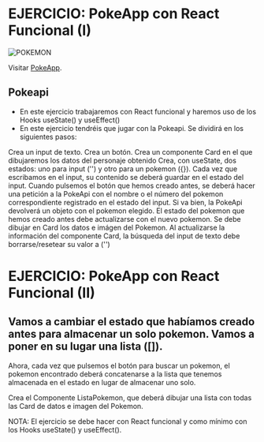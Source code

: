 # EJERCICIO: PokeApp con React Funcional (I)

![POKEMON](https://tecnogeek.net/wp-content/uploads/2016/07/Pokemon-GO.jpg)

Visitar [PokeApp](https://luxury-duckanoo-7c0ac2.netlify.app).

## Pokeapi 
- En este ejercicio trabajaremos con React funcional y haremos uso de los Hooks useState() y useEffect()
- En este ejercicio tendréis que jugar con la Pokeapi. Se dividirá en los siguientes pasos:

Crea un input de texto. Crea un botón. Crea un componente Card en el que dibujaremos los datos del personaje obtenido Crea, con useState, dos estados: uno para input ('') y otro para un pokemon ({}). Cada vez que escribamos en el input, su contenido se deberá guardar en el estado del input. Cuando pulsemos el botón que hemos creado antes, se deberá hacer una petición a la PokeApi con el nombre o el número del pokemon correspondiente registrado en el estado del input. Si va bien, la PokeApi devolverá un objeto con el pokemon elegido. El estado del pokemon que hemos creado antes debe actualizarse con el nuevo pokemon. Se debe dibujar en Card los datos e imágen del Pokemon. Al actualizarse la información del componente Card, la búsqueda del input de texto debe borrarse/resetear su valor a ('')

# EJERCICIO: PokeApp con React Funcional (II)

## Vamos a cambiar el estado que habíamos creado antes para almacenar un solo pokemon. Vamos a poner en su lugar una lista ([]).

Ahora, cada vez que pulsemos el botón para buscar un pokemon, el pokemon encontrado deberá concatenarse a la lista que tenemos almacenada en el estado en lugar de almacenar uno solo.

Crea el Componente ListaPokemon, que deberá dibujar una lista con todas las Card de datos e imagen del Pokemon.

NOTA: El ejercicio se debe hacer con React funcional y como mínimo con los Hooks useState() y useEffect().
